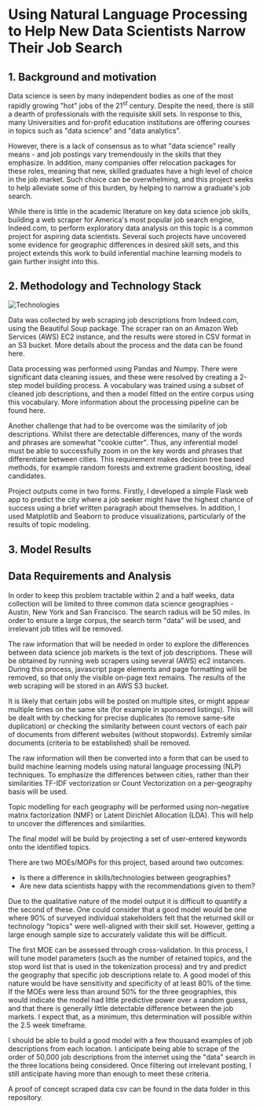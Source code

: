 # Using Natural Language Processing to Help New Data Scientists Narrow Their Job Search

## 1. Background and motivation
Data science is seen by many independent bodies as one of the most rapidly growing
"hot" jobs of the 21$^{st}$ century. Despite the need, there is still a dearth of
professionals with the requisite skill sets. In response to this, many Universities
and for-profit education institutions are offering courses in topics such as "data
science" and "data analytics".

However, there is a lack of consensus as to what "data science" really means - and
job postings vary tremendously in the skills that they emphasize. In addition,
many companies offer relocation packages for these roles, meaning that new, skilled
graduates have a high level of choice in the job market. Such choice can be overwhelming,
and this project seeks to help alleviate some of this burden, by helping to narrow
a graduate's job search.

While there is little in the academic literature on key data science job skills,
building a web scraper for America's most popular job search engine, Indeed.com, to
perform exploratory data analysis on this topic is a common project for aspiring
data scientists. Several such projects have uncovered some evidence for geographic
differences in desired skill sets, and this project extends this work to build
inferential machine learning models to gain further insight into this.

## 2. Methodology and Technology Stack

![Technologies]("/images/TechStack.PNG?raw=true" "TechnologyStack")

Data was collected by web scraping job descriptions from Indeed.com, using the
Beautiful Soup package. The scraper ran on an Amazon Web Services (AWS) EC2 instance,
and the results were stored in CSV format in an S3 bucket. More details about the
process and the data can be found here.

Data processing was performed using Pandas and Numpy. There were significant data cleaning
issues, and these were resolved by creating a 2-step model building process. A vocabulary
was trained using a subset of cleaned job descriptions, and then a model fitted on the entire
corpus using this vocabulary. More information about the processing pipeline can be found here.

Another challenge that had to be overcome was the similarity of job descriptions. Whilst there
are detectable differences, many of the words and phrases are somewhat "cookie cutter". Thus, any
inferential model must be able to successfully zoom in on the key words and phrases that differentiate
between cities. This requirement makes decision tree based methods, for example random forests and
extreme gradient boosting, ideal candidates.

Project outputs come in two forms. Firstly, I developed a simple Flask web app to predict the
city where a job seeker might have the highest chance of success using a brief written paragraph
about themselves. In addition, I used Matplotlib and Seaborn to produce visualizations, particularly
of the results of topic modeling.

## 3. Model Results

## Data Requirements and Analysis
In order to keep this problem tractable within 2 and a half weeks, data collection
will be limited to three common data science geographies - Austin, New York and San
Francisco. The search radius will be 50 miles. In order to ensure a large corpus,
the search term "data" will be used, and irrelevant job titles will be removed.

The raw information that will be needed in order to explore the differences between
data science job markets is the text of job descriptions. These will be obtained
by running web scrapers using several (AWS) ec2 instances. During this process,
javascript page elements and page formatting will be removed, so that only the
visible on-page text remains. The results of the web scraping will be stored in an
AWS S3 bucket.

It is likely that certain jobs will be posted on multiple sites, or might appear
multiple times on the same site (for example in sponsored listings). This will be
dealt with by checking for precise duplicates (to remove same-site duplication)
or checking the similarity between count vectors of each pair of documents from
different websites (without stopwords). Extremly similar documents (criteria to
be established) shall be removed.

The raw information will then be converted into a form that can be used to build
machine learning models using natural language processing (NLP) techniques. To
emphasize the differences between cities, rather than their similarities TF-IDF
vectorization or Count Vectorization on a per-geography basis will be used.

Topic modelling for each geography will be performed using non-negative matrix
factorization (NMF) or Latent Dirichlet Allocation (LDA). This will help to uncover
the differences and similarities.

The final model will be build by projecting a set of user-entered keywords onto
the identified topics.

There are two MOEs/MOPs for this project, based around two outcomes:
- Is there a difference in skills/technologies between geographies?
- Are new data scientists happy with the recommendations given to them?

Due to the qualitative nature of the model output it is difficult to quantify a
the second of these. One could consider that a good model would be one where 90%
of surveyed individual stakeholders felt that the returned skill or technology
"topics" were well-aligned with their skill set. However, getting a large enough
sample size to accurately validate this will be difficult.

The first MOE can be assessed through cross-validation. In this process, I will
tune model parameters (such as the number of retained topics, and the stop word
list that is used in the tokenization process) and try and predict
the geography that specific job descriptions relate to. A good model of this
nature would be have sensitivity and specificity of at least 80% of the time.
If the MOEs were less than around 50% for the three geographies, this would
indicate the model had little predictive power over a random guess, and that
there is generally little detectable difference between the job markets. I expect
that, as a minimum, this determination will possible within the 2.5 week timeframe.

I should be able to build a good model with a few thousand examples of job descriptions
from each location. I anticipate being able to scrape of the order of 50,000 job
descriptions from the internet using the "data" search in the three locations
being considered. Once filtering out irrelevant posting, I still anticipate having
more than enough to meet these criteria.

A proof of concept scraped data csv can be found in the data folder in this
repository.
